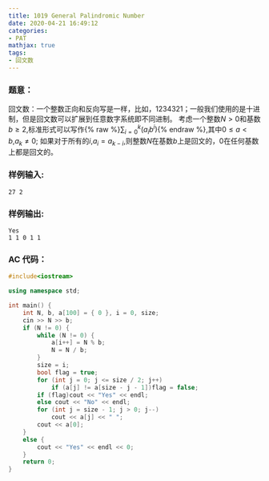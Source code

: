 ```yaml
---
title: 1019 General Palindromic Number
date: 2020-04-21 16:49:12
categories:
- PAT
mathjax: true
tags:
- 回文数
---
```

### 题意：
回文数：一个整数正向和反向写是一样，比如，1234321；一般我们使用的是十进制，但是回文数可以扩展到任意数字系统即不同进制。
考虑一个整数$N > 0$和基数$b \ge 2$,标准形式可以写作{% raw %}$\sum {_{i = 0}^k \left( {{a_i}{b^i}} \right)}${% endraw %},其中$0 \le a<b$,$a_k \ne 0$;
如果对于所有的$i$,$a_i = a_{k-i}$,则整数$N$在基数$b$上是回文的，0在任何基数上都是回文的。

### 样例输入:
```
27 2
```
### 样例输出:
```
Yes
1 1 0 1 1
```

### AC 代码：
```c++
#include<iostream>

using namespace std;

int main() {
	int N, b, a[100] = { 0 }, i = 0, size;
	cin >> N >> b;
	if (N != 0) {
		while (N != 0) {
			a[i++] = N % b;
			N = N / b;
		}
		size = i;
		bool flag = true;
		for (int j = 0; j <= size / 2; j++)
			if (a[j] != a[size - j - 1])flag = false;
		if (flag)cout << "Yes" << endl;
		else cout << "No" << endl;
		for (int j = size - 1; j > 0; j--)
			cout << a[j] << " ";
		cout << a[0];
	}
	else {
		cout << "Yes" << endl << 0;
	}
	return 0;
}
```